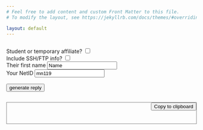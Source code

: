 ```yaml
---
# Feel free to add content and custom Front Matter to this file.
# To modify the layout, see https://jekyllrb.com/docs/themes/#overriding-theme-defaults

layout: default
---
```


<script src='https://code.jquery.com/jquery-3.4.1.slim.min.js' integrity='sha256-pasqAKBDmFT4eHoN2ndd6lN370kFiGUFyTiUHWhU7k8=' crossorigin='anonymous'></script>
<script src='https://cdnjs.cloudflare.com/ajax/libs/clipboard.js/2.0.4/clipboard.min.js'></script>
<link rel='stylesheet' type='text/css' href="{{ 'assets/primer.css' | absolute_url }}">

<form id='form' style='margin:2em 0 2em 0'>
  Student or temporary affiliate?&nbsp;<input type='checkbox' name='temp'><br>
  Include SSH/FTP info?&nbsp;<input type='checkbox' name='ssh'><br>
  Their first name&nbsp;<input type='text' name='name' value='Name'><br>
  Your NetID&nbsp;<input type='text' name='netid' value='mn119'><br><br>
  <input id='submit' type='button' value='generate reply'>
</form>

<div class='txt-wrapper' style='border:1px solid grey;'>
  <button class='copy-btn' data-clipboard-action='copy' data-clipboard-target='#txt' aria-label='Copy to clipboard' style='float:right'>Copy to clipboard</button>
  <div id='txt' style='padding:2em;'>
</div>

<script src="{{ 'assets/tooltip.js' | absolute_url }}"></script>
<script src="{{ 'assets/script.js' | absolute_url }}"></script>
